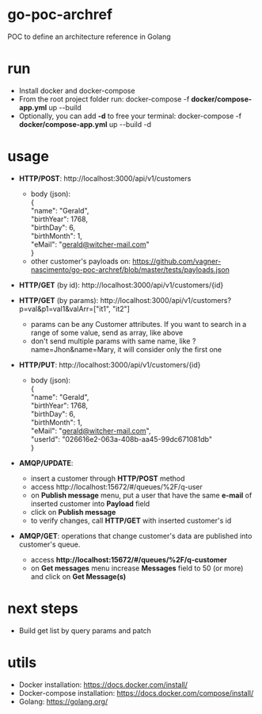 # go-poc-archref
POC to define an architecture reference in Golang

# run
- Install docker and docker-compose
- From the root project folder run: docker-compose -f **docker/compose-app.yml** up --build
- Optionally, you can add **-d** to free your terminal: docker-compose -f **docker/compose-app.yml** up --build -d

# usage
- **HTTP/POST**: http://localhost:3000/api/v1/customers
    - body (json):  
{  
 "name": "Gerald",  
 "birthYear": 1768,  
 "birthDay": 6,  
 "birthMonth": 1,  
 "eMail": "gerald@witcher-mail.com"  
}
    - other customer's payloads on: https://github.com/vagner-nascimento/go-poc-archref/blob/master/tests/payloads.json
 
 - **HTTP/GET** (by id): http://localhost:3000/api/v1/customers/{id}
 - **HTTP/GET** (by params): http://localhost:3000/api/v1/customers?p=val&p1=val1&valArr=["it1", "it2"]
    - params can be any Customer attributes. If you want to search in a range of some value, send as array, like above
    - don't send multiple params with same name, like ?name=Jhon&name=Mary, it will consider only the first one   
 - **HTTP/PUT**: http://localhost:3000/api/v1/customers/{id}
    - body (json):  
      {  
       "name": "Gerald",  
       "birthYear": 1768,  
       "birthDay": 6,  
       "birthMonth": 1,  
       "eMail": "gerald@witcher-mail.com",  
"userId": "026616e2-063a-408b-aa45-99dc671081db"  
}
 
 - **AMQP/UPDATE**:
    - insert a customer through **HTTP/POST** method 
    - access http://localhost:15672/#/queues/%2F/q-user
    - on  **Publish message** menu, put a user that have the same **e-mail** of inserted customer into **Payload** field
    - click on **Publish message**
    - to verify changes, call **HTTP/GET** with inserted customer's id
    
 - **AMQP/GET**: operations that change customer's data are published into customer's queue.
    - access **http://localhost:15672/#/queues/%2F/q-customer**
    - on **Get messages** menu increase **Messages** field to 50 (or more) and click on **Get Message(s)**

# next steps
- Build get list by query params and patch

# utils
- Docker installation: https://docs.docker.com/install/
- Docker-compose installation: https://docs.docker.com/compose/install/
- Golang: https://golang.org/

